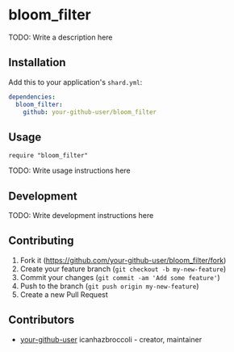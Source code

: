 # bloom_filter

TODO: Write a description here

## Installation

Add this to your application's `shard.yml`:

```yaml
dependencies:
  bloom_filter:
    github: your-github-user/bloom_filter
```

## Usage

```crystal
require "bloom_filter"
```

TODO: Write usage instructions here

## Development

TODO: Write development instructions here

## Contributing

1. Fork it (<https://github.com/your-github-user/bloom_filter/fork>)
2. Create your feature branch (`git checkout -b my-new-feature`)
3. Commit your changes (`git commit -am 'Add some feature'`)
4. Push to the branch (`git push origin my-new-feature`)
5. Create a new Pull Request

## Contributors

- [your-github-user](https://github.com/your-github-user) icanhazbroccoli - creator, maintainer
